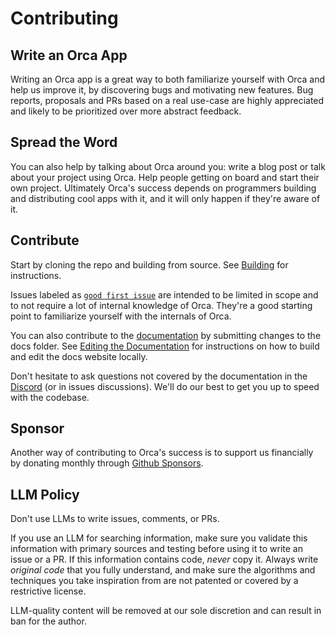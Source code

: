 # Contributing


## Write an Orca App

Writing an Orca app is a great way to both familiarize yourself with Orca and help us improve it, by discovering bugs and motivating new features. Bug reports, proposals and PRs based on a real use-case are highly appreciated and likely to be prioritized over more abstract feedback. 


## Spread the Word 

You can also help by talking about Orca around you: write a blog post or talk about your project using Orca. Help people getting on board and start their own project. Ultimately Orca's success depends on programmers building and distributing cool apps with it, and it will only happen if they're aware of it. 


## Contribute

Start by cloning the repo and building from source. See [Building](https://docs.orca-app.dev/building/) for instructions. 

Issues labeled as [`good first issue`](https://github.com/orca-app/orca/issues?q=state%3Aopen%20label%3A%22good%20first%20issue%22) are intended to be limited in scope and to not require a lot of internal knowledge of Orca. They're a good starting point to familiarize yourself with the internals of Orca.

You can also contribute to the [documentation](https://docs.orca-app.dev) by submitting changes to the docs folder. See [Editing the Documentation](https://docs.orca-app.dev/documentation/) for instructions on how to build and edit the docs website locally.

Don't hesitate to ask questions not covered by the documentation in the [Discord](https://discord.gg/t9GFHbh6) (or in issues discussions). We'll do our best to get you up to speed with the codebase.

## Sponsor

Another way of contributing to Orca's success is to support us financially by donating monthly through [Github Sponsors](https://github.com/sponsors/orca-app).

## LLM Policy

Don't use LLMs to write issues, comments, or PRs. 

If you use an LLM for searching information, make sure you validate this information with primary sources and testing before using it to write an issue or a PR. If this information contains code, _never_ copy it. Always write _original code_ that you fully understand, and make sure the algorithms and techniques you take inspiration from are not patented or covered by a restrictive license. 

LLM-quality content will be removed at our sole discretion and can result in ban for the author.